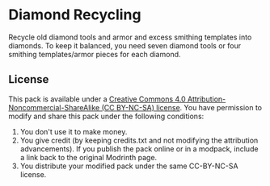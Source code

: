 # Diamond Recycling

Recycle old diamond tools and armor and excess smithing templates into diamonds. To keep it balanced, you need seven diamond tools or four smithing templates/armor pieces for each diamond.


## License

This pack is available under a [Creative Commons 4.0 Attribution-Noncommercial-ShareAlike (CC BY-NC-SA) license](https://creativecommons.org/licenses/by-nc-sa/4.0/). You have permission to modify and share this pack under the following conditions:

1. You don't use it to make money.
2. You give credit (by keeping credits.txt and not modifying the attribution advancements). If you publish the pack online or in a modpack, include a link back to the original Modrinth page.
3. You distribute your modified pack under the same CC-BY-NC-SA license.
